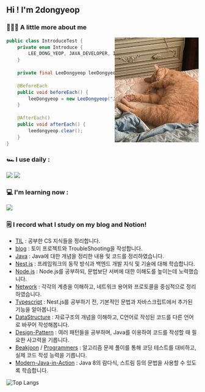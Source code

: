 ## Hi ! I'm 2dongyeop

### 🧑🏻‍💻 A little more about me
<img align="right" src="https://github.com/2dongyeop/2dongyeop/blob/main/horong.jpeg" width=220 />


```Java
public class IntroduceTest {
    private enum Introduce {
        LEE_DONG_YEOP, JAVA_DEVELOPER, I_LOVE_MY_CAT_HORONG,
    }
    
    private final LeeDongyeop leeDongyeop;

    @BeforeEach
    public void beforeEach() {
        leeDongyeop = new LeeDongyeop("JAVA");
    }
    
    @AfterEach()
    public void afterEach() {
        leedongyeop.clear();
    }
}

```
### 🏎 I use daily :
<img src="https://img.shields.io/badge/java-007396?style=for-the-badge&logo=java&logoColor=white"> <img src="https://img.shields.io/badge/github-181717?style=for-the-badge&logo=github&logoColor=white">

### 💻 I'm learning now :
<img src="https://img.shields.io/badge/spring-6DB33F?style=for-the-badge&logo=spring&logoColor=white">


### 🗒 I record what I study on my blog and Notion!
- [TIL](https://github.com/2dongyeop/TIL) : 공부한 CS 지식들을 정리합니다. 
- [blog](https://velog.io/@dongvelop) : 토이 프로젝트와 TroubleShooting을 작성합니다.
- [Java](https://leedongyeop.notion.site/Java-9d2fc2bcdc144173873f1e196d764c9f) : Java에 대한 개념을 정리한 내용 및 코드를 정리하였습니다.
- [Nest.js](https://leedongyeop.notion.site/Nest-js-60f24fa6f57c440c894854ae566d8793) : 프레임워크의 동작 방식과 백엔드 개발 지식 및 기술에 대해 학습합니다.
- [Node.js](https://leedongyeop.notion.site/Node-js-1abc80bc3c824b37b3c1e573a62a1a57) : Node.js를 공부하되, 문법보단 서버에 대한 이해도를 높이는데 노력했습니다.
- [Network](https://leedongyeop.notion.site/Network-f7dee79e41e343ababc17ca2cd923ef3) : 각각의 계층을 이해하고, 네트워크 용어와 프로토콜을 중심적으로 정리하였습니다.
- [Typescript](https://github.com/2dongyeop/typescript-fundamental) : Nest.js를 공부하기 전, 기본적인 문법과 자바스크립트에서 추가된 기능을 알아봅니다.
- [DataStructure](https://leedongyeop.notion.site/Data-Structure-aa84b41f2e5148369e3092a3809675b2) : 자료구조의 개념을 이해하고, C언어로 작성된 코드를 다른 언어로 바꾸어 작성해봅니다.
- [Design-Pattern](https://github.com/2dongyeop/design-pattern) : 여러 패턴들을 공부하며, Java를 이용하여 코드를 작성할 때 필요한 사고력을 기릅니다.
- [Beakjoon](https://github.com/2dongyeop/baekjoon) / [Programmers](https://github.com/2dongyeop/programmers) : 알고리즘 문제 풀이를 통해 코딩 테스트를 대비하고, 실제 코드 작성 능력을 기릅니다. 
- [Modern-Java-in-Action](https://leedongyeop.notion.site/Modern-Java-in-Action-9642885c8e094515a1b66f73ab7fd0da) : Java 8의 람다식, 스트림 등의 문법을 사용할 수 있도록 학습합니다.


![Top Langs](https://github-readme-stats.vercel.app/api/top-langs/?username=2dongyeop&hide=TeX&layout=compact)
